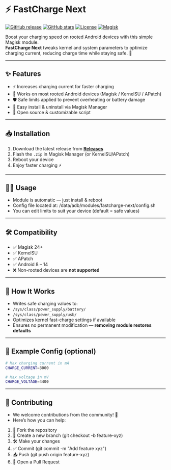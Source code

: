 # ⚡ FastCharge Next

[![GitHub release](https://img.shields.io/github/v/release/Dev97633/chargeboost-magisk?style=for-the-badge&color=brightgreen)](../../releases)
[![GitHub stars](https://img.shields.io/github/stars/Dev97633/chargeboost-magisk?style=for-the-badge&color=yellow)](../../stargazers)
[![License](https://img.shields.io/github/license/Dev97633/chargeboost-magisk?style=for-the-badge&color=blue)](LICENSE)
[![Magisk](https://img.shields.io/badge/Magisk-Module-orange?style=for-the-badge&logo=android)](https://github.com/topjohnwu/Magisk)

Boost your charging speed on rooted Android devices with this simple Magisk module.  
**FastCharge Next** tweaks kernel and system parameters to optimize charging current, reducing charge time while staying safe. 🚀  

---

## ✨ Features
- ⚡ Increases charging current for faster charging
- 🔋 Works on most rooted Android devices (Magisk / KernelSU / APatch)
- 🛡️ Safe limits applied to prevent overheating or battery damage
- 🔧 Easy install & uninstall via Magisk Manager
- 📂 Open source & customizable script

---


## 📥 Installation
1. Download the latest release from **[Releases](../../releases)**
2. Flash the `.zip` in Magisk Manager (or KernelSU/APatch)
3. Reboot your device
4. Enjoy faster charging ⚡

---

## 🧑‍💻 Usage
- Module is automatic — just install & reboot
- Config file located at: /data/adb/modules/fastcharge-next/config.sh
-  You can edit limits to suit your device (default = safe values)

---

## 🛠️ Compatibility
- ✅ Magisk 24+
- ✅ KernelSU
- ✅ APatch
- ✅ Android 8 – 14  
- ❌ Non-rooted devices are **not supported**

---

## 📜 How It Works
- Writes safe charging values to:
- `/sys/class/power_supply/battery/`
- `/sys/class/power_supply/usb/`
- Optimizes kernel fast-charge settings if available
- Ensures no permanent modification — **removing module restores defaults**

---

## 🚀 Example Config (optional)
```bash
# Max charging current in mA
CHARGE_CURRENT=3000

# Max voltage in mV
CHARGE_VOLTAGE=4400
```

---

## 🤝 Contributing
- We welcome contributions from the community! 🚀
- Here’s how you can help:

1. 🍴 Fork the repository
2. 🌱 Create a new branch (git checkout -b feature-xyz)
3. 🛠️ Make your changes
4. ✅ Commit (git commit -m "Add feature xyz")
5. 📤 Push (git push origin feature-xyz)
6. 🔄 Open a Pull Request




